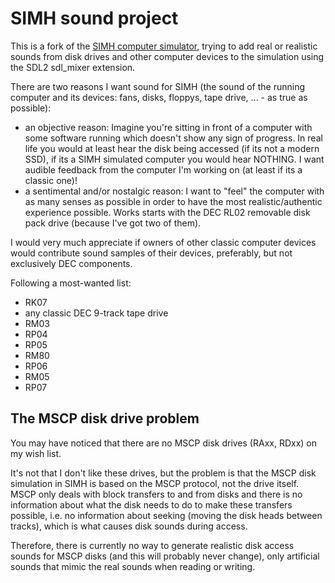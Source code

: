 #  SIMH sound project

This is a fork of the [SIMH computer simulator](https://github.com/open-simh/simh), trying to add real or realistic sounds from disk drives and other computer devices to the simulation using the SDL2 sdl_mixer extension.

There are two reasons I want sound for SIMH (the sound of the running computer and its devices: fans, disks, floppys, tape drive, ... - as true as possible):
- an objective reason:
Imagine you're sitting in front of a computer with some software running which doesn't show any sign of progress.
In real life you would at least hear the disk being accessed (if its not a modern SSD), if its a SIMH simulated computer you would hear NOTHING. I want audible feedback from the computer I'm working on (at least if its a classic one)!
- a sentimental and/or nostalgic reason:
I want to "feel" the computer with as many senses as possible in order to have the most realistic/authentic experience possible.
Works starts with the DEC RL02 removable disk pack drive (because I've got two of them).

I would very much appreciate if owners of other classic computer devices would contribute sound samples of their devices, preferably, but not exclusively DEC components.

Following a most-wanted list:
- RK07
- any classic DEC 9-track tape drive
- RM03
- RP04
- RP05
- RM80
- RP06
- RM05
- RP07

## The MSCP disk drive problem
You may have noticed that there are no MSCP disk drives (RAxx, RDxx) on my wish list.

It's not that I don't like these drives, but the problem is that the MSCP disk simulation in SIMH is based on the MSCP protocol, not the drive itself. MSCP only deals with block transfers to and from disks and there is no information about what the disk needs to do to make these transfers possible, i.e. no information about seeking (moving the disk heads between tracks), which is what causes disk sounds during access.

Therefore, there is currently no way to generate realistic disk access sounds for MSCP disks (and this will probably never change), only artificial sounds that mimic the real sounds when reading or writing.
